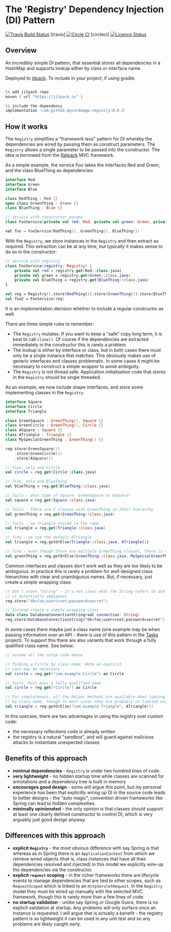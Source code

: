 # The 'Registry' Dependency Injection (DI) Pattern

[![Travis Build Status](https://travis-ci.com/mycordaapp/registry.svg?branch=master)](https://travis-ci.com/mycordaapp/registry) [travis]
[![Circle CI](https://circleci.com/gh/mycordaapp/registry.svg?style=svg)](https://circleci.com/gh/mycordaapp/registry) [circleci]
[![Licence Status](https://img.shields.io/github/license/mycordaapp/registry)](https://github.com/mycordaapp/registry/blob/master/licence.txt)

## Overview

An incredibly simple DI pattern, that essential stores all dependencies in a HashMap and supports lookup either by class
or interface name.

Deployed to [jitpack](https://jitpack.io/com/github/mycordaapp/registry/0.0.3). To include in your project, if using
gradle:

```groovy 

\\ add jitpack repo 
maven { url "https://jitpack.io" }

\\ include the dependency 
implementation 'com.github.mycordaapp:registry:0.0.3'
```

## How it works

The `Registry` simplifies a "framework less" pattern for DI whereby the dependencies are wired by passing them as
construct parameters. The `Registry` allows a single parameter to be passed into the constructor. The idea is borrowed
from the [Ratpack](https://ratpack.io/) MVC framework.

As a simple example, the service Foo takes the interfaces Red and Green, and the class BlueThing as dependencies:

```kotlin
interface Red
interface Green
interface Blue

class RedThing : Red {}
open class GreenThing : Green {}
class BlueThing : Blue {}

// service with constructor params 
class FooService(private val red: Red, private val green: Green, private val blueThing: BlueThing) {}

val foo = FooService(RedThing(), GreenThing(), BlueThing())
```

With the `Registry`, we store instances in the `Registry` and then extract as required. This extraction can be at any
time, but typically it makes sense to do so in the constructor:

```kotlin
// service with registry 
class FooService(registry: Registry) {
    private val red = registry.get(Red::class.java)
    private val green = registry.get(Green::class.java)
    private val blueThing = registry.get(BlueThing::class.java)
}

val reg = Registry().store(RedThing()).store(GreenThing()).store(BlueThing())
val foo2 = FooService(reg)
```

It is an implementation decision whether to include a regular constructor as well.

There are three simple rules to remember:

* The `Registry` mutates. If you want to keep a "safe" copy long term, it is best to call `clone()`. Of course if the
  dependencies are extracted immediately in the constructor this is rarely a problem.
* The lookup is either by interface or class, but in both cases there must only be a single instance that matches. This
  obviously makes use of generic interfaces and classes problematic. In some cases it might be necessary to construct a
  simple wrapper to avoid ambiguity.
* The `Registry` is not thread safe. Application initialisation code that stores in the `Registry` should be single
  threaded.

As an example, we now include shape interfaces, and store some implementing classes in the `Registry`.

```kotlin
interface Square
interface Circle
interface Triangle

class GreenSquare : GreenThing(), Square {}
class GreenCircle : GreenThing(), Circle {}
class ASquare : Square {}
class ATriangle : Triangle {}
class MySpecialGreenThing : GreenThing() {}

reg.store(GreenSquare())
    .store(GreenCircle())
    .store(ASquare())

// fine, only one Circle
val circle = reg.get(Circle::class.java)

// fine, only one BlueThing
val blueThing = reg.get(BlueThing::class.java)

// fails - what type of Square. GreenSquare or ASquare?
val square = reg.get(Square::class.java)

// fails - there are 2 classes with GreenThing in their hierarchy
val greenThing = reg.get(GreenThing::class.java)

// fails - no Triangle stored in the repo 
val triangle = reg.get(Triangle::class.java)

// fine - we use the default ATriangle
val triangle = reg.getOrElse(Triangle::class.java, ATriangle())

// fine - even though there are multiple GreenThing classes, there is a default provided
val greenThing = reg.getOrElse(GreenThing::class.java, MySpecialGreenThing())
```

Common interfaces and classes don't work well as they are too likely to be ambiguous. In practice this is rarely a
problem for well-designed class hierarchies with clear and unambiguous names. But, if necessary, just create a simple
wrapping class:

```kotlin
// Don't store "String" - it's not clear what the String refers to and 
// is potentially ambiguous  
reg.store("db=foo;user=root;password=secret")

// Instead create a simple wrapping class
data class DatabaseConnectionString(val connection: String)
reg.store(DatabaseConnectionString("db=foo;user=root;password=secret"))
```

In some cases there maybe just a class name (one example may be when passing information over an API - there is use of
this pattern in the [Tasks](https://github.com/mycordaapp/tasks) project). To support this there are also variants that
work through a fully qualified class name. See below:

```kotlin
// assume all the setup code above 

// finding a Circle by class name. Note an explicit 
// cast may be necessary 
val circle = reg.get("com.example.Circle") as Circle

// fails. Must pass a fully qualified name
val circle = reg.get("Circle") as Circle

// For completeness, all the helper methods are available when looking up 
// by class name, though in most cases they are probably of limited use,
val triangle = reg.getOrElse("com.example.Triangle", ATriangle())

```

In this usecase, there are two advantages in using the registry over custom code:

* the necessary reflections code is already written
* the registry is a natural "sandbox", and will guard against malicious attacks to instantiate unexpected classes

## Benefits of this approach

* **minimal dependencies** - `Registry` is under two hundred lines of code.
* **very lightweight** - no hidden startup time while classes are scanned for annotations and a dependency tree is built
  in memory
* **encourages good design** - some will argue this point, but my personal experience has been that explicitly wiring up
  DI in the source code leads to better designs - the "auto magic", convention driven frameworks like Spring can lead to
  hidden complexities.
* **minimally opinionated** - the only opinion is that classes should support at least one clearly defined constructor
  to control DI, which is very arguably just good design anyway.

## Differences with this approach

* **explicit `Registry`** - the most obvious difference with say Spring is that whereas as in Spring there is
  an `ApplicationContext` from which we retrieve wired objects (that is, class instances that have all their
  dependencies resolved and injected) in this model we explicitly wire-up the dependencies via the constructor.
* **explicit `request` scoping** - in the richer frameworks there are lifecycle events to manage dependencies that are
  tied to other scopes, such as `RequestScoped` which is linked to an `HttpServletRequest`. In the `Registry` model they
  must be wired up manually with the selected MVC framework, though this is rarely more than a few lines of code.
* **no startup validation** - unlike say Spring or Google Guice, there is no explicit validation at startup. Any
  problems will only surface once an instance is requested. I will argue that is actually a benefit - the registry
  pattern is so lightweight it can be used in any unit test and so any problems are likely caught early. 
  
